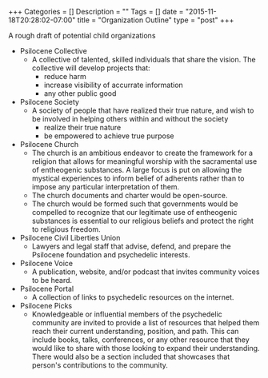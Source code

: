 +++
Categories = []
Description = ""
Tags = []
date = "2015-11-18T20:28:02-07:00"
title = "Organization Outline"
type = "post"
+++

A rough draft of potential child organizations



* Psilocene Collective
    * A collective of talented, skilled individuals that share the vision. The collective will develop projects that:
        * reduce harm
        * increase visibility of accurrate information
        * any other public good
* Psilocene Society
    * A society of people that have realized their true nature, and wish to be involved in helping others within and without the society
        * realize their true nature
        * be empowered to achieve true purpose
* Psilocene Church
    * The church is an ambitious endeavor to create the framework for a religion that allows for meaningful worship with the sacramental use of entheogenic substances. A large focus is put on allowing the mystical experiences to inform belief of adherents rather than to impose any particular interpretation of them.
    * The church documents and charter would be open-source.
    * The church would be formed such that governments would be compelled to recognize that our legitimate use of entheogenic substances is essential to our religious beliefs and protect the right to religious freedom.
* Psilocene Civil Liberties Union
    * Lawyers and legal staff that advise, defend, and prepare the Psilocene foundation and psychedelic interests.
* Psilocene Voice
    * A publication, website, and/or podcast that invites community voices to be heard.
* Psilocene Portal
    * A collection of links to psychedelic resources on the internet.
* Psilocene Picks
    * Knowledgeable or influential members of the psychedelic community are invited to provide a list of resources that helped them reach their current understanding, position, and path. This can include books, talks, conferences, or any other resource that they would like to share with those looking to expand their understanding. There would also be a section included that showcases that person's contributions to the community.

